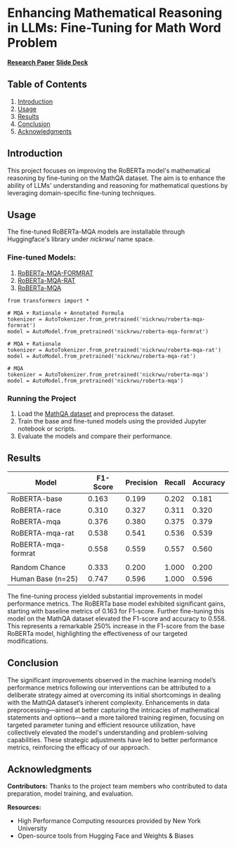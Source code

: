# Enhancing Mathematical Reasoning in LLMs: Fine-Tuning for Math Word Problem

[**Research Paper**](https://drive.google.com/file/d/1k0v51RtDxmZboesr6D3V342qeq2ymymW/view?usp=sharing)
[**Slide Deck**](https://drive.google.com/file/d/1tCkOXH20rnPX5XnESAzb3vpvXuapaxkk/view?usp=sharing)

## Table of Contents
1. [Introduction](#introduction)
3. [Usage](#usage)
8. [Results](#results)
10. [Conclusion](#conclusion)
12. [Acknowledgments](#acknowledgments)

## Introduction

This project focuses on improving the RoBERTa model's mathematical reasoning by fine-tuning on the MathQA dataset. The aim is to enhance the ability of LLMs' understanding and reasoning for mathematical questions by leveraging domain-specific fine-tuning techniques.

## Usage
The fine-tuned RoBERTa-MQA models are installable through Huggingface's library under _nickrwu/_ name space.

### Fine-tuned Models:
1. [RoBERTa-MQA-FORMRAT](https://huggingface.co/nickrwu/roberta-mqa-formrat)
2. [RoBERTa-MQA-RAT](https://huggingface.co/nickrwu/roberta-mqa-rat)
3. [RoBERTa-MQA](https://huggingface.co/nickrwu/roberta-mqa)


```
from transformers import *

# MQA + Rationale + Annotated Formula
tokenizer = AutoTokenizer.from_pretrained('nickrwu/roberta-mqa-formrat')
model = AutoModel.from_pretrained('nickrwu/roberta-mqa-formrat')

# MQA + Rationale
tokenizer = AutoTokenizer.from_pretrained('nickrwu/roberta-mqa-rat')
model = AutoModel.from_pretrained('nickrwu/roberta-mqa-rat')

# MQA
tokenizer = AutoTokenizer.from_pretrained('nickrwu/roberta-mqa')
model = AutoModel.from_pretrained('nickrwu/roberta-mqa')
```

### Running the Project

1. Load the [MathQA dataset](https://math-qa.github.io/) and preprocess the dataset.
2. Train the base and fine-tuned models using the provided Jupyter notebook or scripts.
3. Evaluate the models and compare their performance.

## Results
| Model               | F1-Score    | Precision   | Recall      | Accuracy    |
| ------------------- | ----------- | ----------- | ----------- | ----------- |
| RoBERTA-base        | 0.163       | 0.199       | 0.202       | 0.181       |
| RoBERTA-race        | 0.310       | 0.327       | 0.311       | 0.320       |
| RoBERTA-mqa         | 0.376       | 0.380       | 0.375       | 0.379       |
| RoBERTA-mqa-rat     | 0.538       | 0.541       | 0.536       | 0.539       |
| RoBERTA-mqa-formrat | 0.558       | 0.559       | 0.557       | 0.560       |
|                                                                             |
| Random Chance       | 0.333       | 0.200       | 1.000       | 0.200       |
| Human Base (n=25)   | 0.747       | 0.596       | 1.000       | 0.596       |

The fine-tuning process yielded substantial improvements in model performance metrics. The RoBERTa base model exhibited significant gains, starting with baseline metrics of 0.163 for F1-score. Further fine-tuning this model on the MathQA dataset elevated the F1-score and accuracy to 0.558. This represents a remarkable 250% increase in the F1-score from the base RoBERTa model, highlighting the effectiveness of our targeted modifications.

## Conclusion
The significant improvements observed in the machine learning model’s performance metrics following our interventions can be attributed to a deliberate strategy aimed at overcoming its initial shortcomings in dealing with the MathQA dataset’s inherent complexity. Enhancements in data preprocessing—aimed at better capturing the intricacies of mathematical statements and options—and a more tailored training regimen, focusing on targeted parameter tuning and efficient resource utilization, have collectively elevated the model's understanding and problem-solving capabilities. These strategic adjustments have led to better performance metrics, reinforcing the efficacy of our approach.

## Acknowledgments
**Contributors:** Thanks to the project team members who contributed to data preparation, model training, and evaluation.

**Resources:** 
* High Performance Computing resources provided by New York University
* Open-source tools from Hugging Face and Weights & Biases
